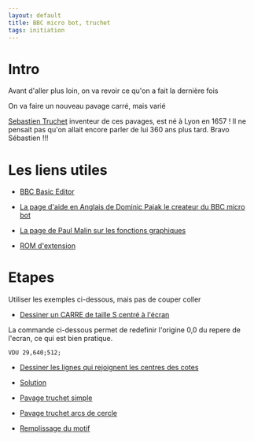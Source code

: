```yaml
---
layout: default
title: BBC micro bot, truchet
tags: initiation
---
```

# Intro

Avant d'aller plus loin, on va revoir ce qu'on a fait la dernière fois

On va faire un nouveau pavage carré, mais varié

[Sebastien Truchet](https://fr.wikipedia.org/wiki/S%C3%A9bastien_Truchet) inventeur de ces pavages, est né à Lyon en 1657 ! Il ne pensait pas qu'on allait encore parler de lui 360 ans plus tard. Bravo Sébastien !!!

# Les liens utiles

- [BBC Basic Editor](https://bbcmic.ro/)
- [La page d'aide en Anglais de Dominic Pajak le createur du BBC micro bot](https://www.bbcmicrobot.com/learn/index.html)
- [La page de Paul Malin sur les fonctions graphiques](https://blog.mousefingers.com/post/bbc/bbc_reference/)

- [ROM d'extension](file:///C:/Users/sylvain.lecourtois/Downloads/Graphics_Extension_ROM%20(1).pdf)

# Etapes

Utiliser les exemples ci-dessous, mais pas de couper coller

- [Dessiner un CARRE de taille S centré à l'écran](https://bbcmic.ro/#%7B%22v%22%3A1%2C%22program%22%3A%22MODE2%5CnS%3D128%5CnVDU%2029%2C640%3B512%3B%5CnMOVE%200%2C0%5CnPLOT%20153%2C100%2C0%5Cn%22%7D)

La commande ci-dessous permet de redefinir l'origine 0,0 du repere de l'ecran, ce qui est bien pratique.

```basic
VDU 29,640;512;
```

- [Dessiner les lignes qui rejoignent les centres des cotes](https://bbcmic.ro/#%7B%22v%22%3A1%2C%22program%22%3A%22MODE2%5CnS%3D256%5CnVDU%2029%2C640%3B512%3B%5CnT%3DS%2F2%5CnMOVE%20T%2CT%5CnDRAW%20-T%2CT%5CnDRAW%20-T%2C-T%5CnDRAW%20T%2C-T%5CnDRAW%20T%2CT%5Cn%5Cn%22%7D)
- [Solution](https://bbcmic.ro/#%7B%22v%22%3A1%2C%22program%22%3A%22MODE2%5CnS%3D256%5CnVDU%2029%2C640%3B512%3B%5CnT%3DS%2F2%5CnMOVE%20T%2CT%5CnDRAW%20-T%2CT%5CnDRAW%20-T%2C-T%5CnDRAW%20T%2C-T%5CnDRAW%20T%2CT%5CnMOVE%200%2CT%5CnDRAW%20-T%2C0%5CnDRAW%200%2C-T%5CnDRAW%20T%2C0%5CnDRAW%200%2CT%5Cn%5Cn%22%7D)

- [Pavage truchet simple](https://bbcmic.ro/#%7B%22v%22%3A1%2C%22program%22%3A%22MODE2%5CnS%3D128%5CnFOR%20I%20%3D%200%20TO%2010%20%5CnFOR%20J%20%3D%200%20TO%209%20%5CnVDU%2029%2CI*S%3BJ*S%3B%5CnPROCCARRE%5CnNEXT%20J%5CnNEXT%20I%5CnEND%5CnDEF%20PROCCARRE%5CnT%3DS%2F2%5CnR%3DINT%28RND%281%29*2%29%5CnIF%20R%3D1%20THEN%20MOVE%200%2CT%20%3A%20DRAW%20-T%2C0%20%5CnIF%20R%3D0%20THEN%20MOVE%20-T%2C0%3A%20DRAW%200%2C-T%5CnIF%20R%3D1%20THEN%20MOVE%200%2C-T%20%3A%20DRAW%20T%2C0%5CnIF%20R%3D0%20THEN%20MOVE%20T%2C0%20%3A%20DRAW%200%2CT%5CnENDPROC%22%7D)

- [Pavage truchet arcs de cercle](https://bbcmic.ro/#%7B%22v%22%3A1%2C%22program%22%3A%22MODE2%5CnS%3D128%5CnFOR%20I%20%3D%200%20TO%2010%20%5CnFOR%20J%20%3D%200%20TO%209%20%5CnVDU%2029%2CI*S%3BJ*S%3B%5CnPROCCARRE%5CnNEXT%20J%5CnNEXT%20I%5CnEND%5CnDEF%20PROCCARRE%5CnT%3DS%2F2%5CnR%3DINT%28RND%281%29*2%29%5CnIF%20R%3D0%20THEN%20MOVE%20T%2C-T%20%3A%20MOVE%20T%2C0%20%3A%20PLOT%20%26A5%2C0%2C-T%5CnIF%20R%3D0%20THEN%20MOVE%20-T%2CT%20%3A%20MOVE%20-T%2C0%20%3A%20PLOT%20%26A5%2C0%2CT%5CnIF%20R%3D1%20THEN%20MOVE%20T%2CT%20%3A%20MOVE%200%2CT%20%3A%20PLOT%20%26A5%2CT%2C0%5CnIF%20R%3D1%20THEN%20MOVE%20-T%2C-T%20%3A%20MOVE%200%2C-T%20%3A%20PLOT%20%26A5%2C-T%2C0%5CnENDPROC%22%7D)

- [Remplissage du motif](https://bbcmic.ro/#%7B%22v%22%3A1%2C%22program%22%3A%22MODE2%5CnS%3D128%5CnFOR%20I%20%3D%200%20TO%2010%20%5CnFOR%20J%20%3D%200%20TO%209%20%5CnVDU%2029%2CI*S%3BJ*S%3B%5CnPROCCARRE%5CnNEXT%20J%5CnNEXT%20I%5CnFOR%20I%20%3D%200%20TO%2010%20%5CnFOR%20J%20%3D%200%20TO%209%20%5CnVDU%2029%2CI*S%3BJ*S%3B%5CnGCOL%200%2CINT%28RND%285%29%2B1%29%5CnPLOT%20%2685%2CS%2F2%2CS%2F2%5CnNEXT%20J%5CnNEXT%20I%5CnEND%5CnDEF%20PROCCARRE%5CnT%3DS%2F2%5CnR%3DINT%28RND%281%29*2%29%5CnIF%20R%3D0%20THEN%20MOVE%20T%2C-T%20%3A%20MOVE%20T%2C0%20%3A%20PLOT%20%26A5%2C0%2C-T%5CnIF%20R%3D0%20THEN%20MOVE%20-T%2CT%20%3A%20MOVE%20-T%2C0%20%3A%20PLOT%20%26A5%2C0%2CT%5CnIF%20R%3D1%20THEN%20MOVE%20T%2CT%20%3A%20MOVE%200%2CT%20%3A%20PLOT%20%26A5%2CT%2C0%5CnIF%20R%3D1%20THEN%20MOVE%20-T%2C-T%20%3A%20MOVE%200%2C-T%20%3A%20PLOT%20%26A5%2C-T%2C0%5CnENDPROC%22%7D)
